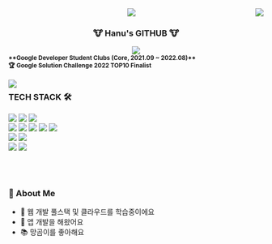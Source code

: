 <div align="center">
  <img src="https://capsule-render.vercel.app/api?type=waving&color=0:2DB400,100:FFFFFF&height=150" />
  
  <img align="right" src="https://github-readme-stats.vercel.app/api?username=hanuuuuU&show_icons=true&theme=shadow_green" />
  
  <h3>🐮 Hanu's GITHUB 🐮</h3>
  
  <a href="https://solved.ac/han980514">
    <img src="http://mazassumnida.wtf/api/mini/generate_badge?boj=han980514" />
  </a>

  <div align="left">
    <sub><strong>**Google Developer Student Clubs (Core, 2021.09 ~ 2022.08)**</strong></sub> <br />
    <sub><strong>🏆 Google Solution Challenge 2022 TOP10 Finalist</strong></sub>
    <br />
  </div>
</div>

<br />

<a href="https://github.com/hanuuuuU">
  <img align="left" src="https://github-readme-stats.vercel.app/api/top-langs/?username=hanuuuuU&show_icons=true&layout=compact&theme=shadow_green&langs_count=10" />
</a>

<div align="left">
  <h3>TECH STACK 🛠️</h3>
  
  <img src="https://img.shields.io/badge/Flutter-02569B?style=for-the-badge&logo=flutter&logoColor=white" />
  <img src="https://img.shields.io/badge/Android-3DDC84?style=for-the-badge&logo=Android&logoColor=white" />
  <img src="https://img.shields.io/badge/Swift-F05138?style=for-the-badge&logo=Swift&logoColor=white" />
  <br />
  <img src="https://img.shields.io/badge/Dart-0175C2?style=for-the-badge&logo=dart&logoColor=white" />
  <img src="https://img.shields.io/badge/Java-007396?style=for-the-badge&logo=Java&logoColor=white" />
  <img src="https://img.shields.io/badge/C-00599C?style=for-the-badge&logo=c&logoColor=white" />
  <img src="https://img.shields.io/badge/C++-00599C?style=for-the-badge&logo=C%2B%2B&logoColor=white" />
  <img src="https://img.shields.io/badge/Python-3776AB?style=for-the-badge&logo=Python&logoColor=white" />
  <br />
  <img src="https://img.shields.io/badge/Firebase-FFCA28?style=for-the-badge&logo=Firebase&logoColor=white" />
  <img src="https://img.shields.io/badge/Oracle-F80000?style=for-the-badge&logo=Oracle&logoColor=white" />
  <br />
  <img src="https://img.shields.io/badge/Zeplin-fdbd39?style=for-the-badge&logo=Zeplin&logoColor=white" />
  <img src="https://img.shields.io/badge/Github-181717?style=for-the-badge&logo=Github&logoColor=white" />
  <br />
</div>

<br /><br />

<h3>🚀 About Me</h3>

<ul>
  <li>🌱 웹 개발 풀스택 및 클라우드를 학습중이에요</li>
  <li>💼 앱 개발을 해왔어요</li>
  <li>📚 망곰이를 좋아해요</li>
</ul>
